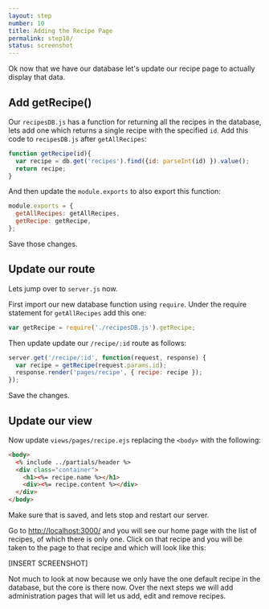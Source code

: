 ```yaml
---
layout: step
number: 10
title: Adding the Recipe Page
permalink: step10/
status: screenshot
---
```


Ok now that we have our database let's update our recipe page to actually display that data.

## Add getRecipe()

Our `recipesDB.js` has a function for returning all the recipes in the database, lets add one which returns a single recipe with the specified `id`.  Add this code to `recipesDB.js` after `getAllRecipes`:

```javascript
function getRecipe(id){
  var recipe = db.get('recipes').find({id: parseInt(id) }).value();
  return recipe;
}
```

And then update the `module.exports` to also export this function:

```javascript
module.exports = {
  getAllRecipes: getAllRecipes,
  getRecipe: getRecipe,
};
```

Save those changes.

## Update our route 

Lets jump over to `server.js` now.

First import our new database function using `require`.  Under the require statement for `getAllRecipes` add this one:

```javascript
var getRecipe = require('./recipesDB.js').getRecipe;
```

Then update update our `/recipe/:id` route as follows:

```javascript
server.get('/recipe/:id', function(request, response) {
  var recipe = getRecipe(request.params.id);
  response.render('pages/recipe', { recipe: recipe });
});
```

Save the changes.

## Update our view

Now update `views/pages/recipe.ejs` replacing the `<body>` with the following:

```html
<body>
  <% include ../partials/header %>
  <div class="container">
    <h1><%= recipe.name %></h1>
    <div><%= recipe.content %></div>
  </div>
</body>
```

Make sure that is saved, and lets stop and restart our server.

Go to <http://localhost:3000/> and you will see our home page with the list of recipes, of which there is only one.  Click on that recipe and you will be taken to the page to that recipe and which will look like this:

[INSERT SCREENSHOT]

Not much to look at now because we only have the one default recipe in the database, but the core is there now.  Over the next steps we will add administration pages that will let us add, edit and remove recipes.




